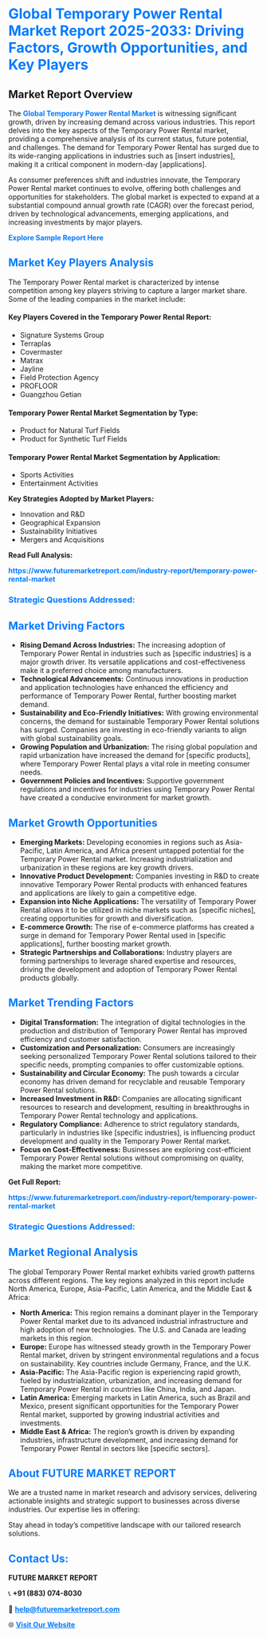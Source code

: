 <h1 style="color: #007BFF;">Global Temporary Power Rental Market Report 2025-2033: Driving Factors, Growth Opportunities, and Key Players</h1>

<section id="overview">
<h2>Market Report Overview</h2>
<p>The <a href="https://www.futuremarketreport.com/industry-report/temporary-power-rental-market" style="color: #007BFF; text-decoration: none;"><strong>Global Temporary Power Rental Market</strong></a> is witnessing significant growth, driven by increasing demand across various industries. This report delves into the key aspects of the Temporary Power Rental market, providing a comprehensive analysis of its current status, future potential, and challenges. The demand for Temporary Power Rental has surged due to its wide-ranging applications in industries such as [insert industries], making it a critical component in modern-day [applications].</p>
<p>As consumer preferences shift and industries innovate, the Temporary Power Rental market continues to evolve, offering both challenges and opportunities for stakeholders. The global market is expected to expand at a substantial compound annual growth rate (CAGR) over the forecast period, driven by technological advancements, emerging applications, and increasing investments by major players.</p>
</section>

<section id="overview">
<p><a href="https://www.futuremarketreport.com/request-sample/reportId=37842" style="color: #007BFF; text-decoration: none;"><strong>Explore Sample Report Here</strong></a></p>
</section>

<section id="key-players">
<h2 style="color: #007BFF;">Market Key Players Analysis</h2>
<p>The Temporary Power Rental market is characterized by intense competition among key players striving to capture a larger market share. Some of the leading companies in the market include:</p>
<h4>Key Players Covered in the Temporary Power Rental Report:</h4>
<ul><li>Signature Systems Group</li><li>Terraplas</li><li>Covermaster</li><li>Matrax</li><li>Jayline</li><li>Field Protection Agency</li><li>PROFLOOR</li><li>Guangzhou Getian</li></ul>
<h4>Temporary Power Rental Market Segmentation by Type:</h4>
<ul><li>Product for Natural Turf Fields</li><li>Product for Synthetic Turf Fields</li></ul>

<h4>Temporary Power Rental Market Segmentation by Application:</h4>
<ul><li>Sports Activities</li><li>Entertainment Activities</li></ul>
<p><strong>Key Strategies Adopted by Market Players:</strong></p>
<ul>
<li>Innovation and R&D</li>
<li>Geographical Expansion</li>
<li>Sustainability Initiatives</li>
<li>Mergers and Acquisitions</li>
</ul>
</section>

<section>
<p><strong>Read Full Analysis: </strong></p><a href="https://www.futuremarketreport.com/industry-report/temporary-power-rental-market" style="color: #007BFF; text-decoration: none;"><strong>https://www.futuremarketreport.com/industry-report/temporary-power-rental-market</strong></a>
<h3 style="color: #007BFF;">Strategic Questions Addressed:</h3>
</section>

<section id="driving-factors">
<h2 style="color: #007BFF;">Market Driving Factors</h2>
<ul>
<li><strong>Rising Demand Across Industries:</strong> The increasing adoption of Temporary Power Rental in industries such as [specific industries] is a major growth driver. Its versatile applications and cost-effectiveness make it a preferred choice among manufacturers.</li>
<li><strong>Technological Advancements:</strong> Continuous innovations in production and application technologies have enhanced the efficiency and performance of Temporary Power Rental, further boosting market demand.</li>
<li><strong>Sustainability and Eco-Friendly Initiatives:</strong> With growing environmental concerns, the demand for sustainable Temporary Power Rental solutions has surged. Companies are investing in eco-friendly variants to align with global sustainability goals.</li>
<li><strong>Growing Population and Urbanization:</strong> The rising global population and rapid urbanization have increased the demand for [specific products], where Temporary Power Rental plays a vital role in meeting consumer needs.</li>
<li><strong>Government Policies and Incentives:</strong> Supportive government regulations and incentives for industries using Temporary Power Rental have created a conducive environment for market growth.</li>
</ul>
</section>

<section id="growth-opportunities">
<h2 style="color: #007BFF;">Market Growth Opportunities</h2>
<ul>
<li><strong>Emerging Markets:</strong> Developing economies in regions such as Asia-Pacific, Latin America, and Africa present untapped potential for the Temporary Power Rental market. Increasing industrialization and urbanization in these regions are key growth drivers.</li>
<li><strong>Innovative Product Development:</strong> Companies investing in R&D to create innovative Temporary Power Rental products with enhanced features and applications are likely to gain a competitive edge.</li>
<li><strong>Expansion into Niche Applications:</strong> The versatility of Temporary Power Rental allows it to be utilized in niche markets such as [specific niches], creating opportunities for growth and diversification.</li>
<li><strong>E-commerce Growth:</strong> The rise of e-commerce platforms has created a surge in demand for Temporary Power Rental used in [specific applications], further boosting market growth.</li>
<li><strong>Strategic Partnerships and Collaborations:</strong> Industry players are forming partnerships to leverage shared expertise and resources, driving the development and adoption of Temporary Power Rental products globally.</li>
</ul>
</section>

<section id="trending-factors">
<h2 style="color: #007BFF;">Market Trending Factors</h2>
<ul>
<li><strong>Digital Transformation:</strong> The integration of digital technologies in the production and distribution of Temporary Power Rental has improved efficiency and customer satisfaction.</li>
<li><strong>Customization and Personalization:</strong> Consumers are increasingly seeking personalized Temporary Power Rental solutions tailored to their specific needs, prompting companies to offer customizable options.</li>
<li><strong>Sustainability and Circular Economy:</strong> The push towards a circular economy has driven demand for recyclable and reusable Temporary Power Rental solutions.</li>
<li><strong>Increased Investment in R&D:</strong> Companies are allocating significant resources to research and development, resulting in breakthroughs in Temporary Power Rental technology and applications.</li>
<li><strong>Regulatory Compliance:</strong> Adherence to strict regulatory standards, particularly in industries like [specific industries], is influencing product development and quality in the Temporary Power Rental market.</li>
<li><strong>Focus on Cost-Effectiveness:</strong> Businesses are exploring cost-efficient Temporary Power Rental solutions without compromising on quality, making the market more competitive.</li>
</ul>
</section>

<section>
<p><strong>Get Full Report: </strong></p><a href="https://www.futuremarketreport.com/industry-report/temporary-power-rental-market" style="color: #007BFF; text-decoration: none;"><strong>https://www.futuremarketreport.com/industry-report/temporary-power-rental-market</strong></a>
<h3 style="color: #007BFF;">Strategic Questions Addressed:</h3>
</section>


<section id="regional-analysis">
<h2 style="color: #007BFF;">Market Regional Analysis</h2>
<p>The global Temporary Power Rental market exhibits varied growth patterns across different regions. The key regions analyzed in this report include North America, Europe, Asia-Pacific, Latin America, and the Middle East & Africa:</p>
<ul>
<li><strong>North America:</strong> This region remains a dominant player in the Temporary Power Rental market due to its advanced industrial infrastructure and high adoption of new technologies. The U.S. and Canada are leading markets in this region.</li>
<li><strong>Europe:</strong> Europe has witnessed steady growth in the Temporary Power Rental market, driven by stringent environmental regulations and a focus on sustainability. Key countries include Germany, France, and the U.K.</li>
<li><strong>Asia-Pacific:</strong> The Asia-Pacific region is experiencing rapid growth, fueled by industrialization, urbanization, and increasing demand for Temporary Power Rental in countries like China, India, and Japan.</li>
<li><strong>Latin America:</strong> Emerging markets in Latin America, such as Brazil and Mexico, present significant opportunities for the Temporary Power Rental market, supported by growing industrial activities and investments.</li>
<li><strong>Middle East & Africa:</strong> The region’s growth is driven by expanding industries, infrastructure development, and increasing demand for Temporary Power Rental in sectors like [specific sectors].</li>
</ul>
</section>

<footer>
<h2 style="color: #007BFF;">About FUTURE MARKET REPORT</h2>
<p>We are a trusted name in market research and advisory services, delivering actionable insights and strategic support to businesses across diverse industries. Our expertise lies in offering:</p>

<p>Stay ahead in today’s competitive landscape with our tailored research solutions.</p>

<h2 style="color: #007BFF;">Contact Us:</h2>
<p><strong>FUTURE MARKET REPORT</strong></p>
<p>📞 <strong>+91 (883) 074-8030</strong></p>
<p>📧 <strong><a href="mailto:help@futuremarketreport.com" style="color: #007BFF;">help@futuremarketreport.com</a></strong></p>
<p>🌐 <strong><a href="https://www.futuremarketreport.com/" style="color: #007BFF;">Visit Our Website</a></strong></p>
</footer>